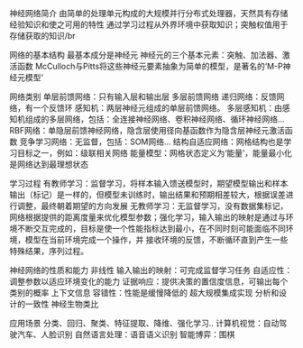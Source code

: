 神经网络简介
由简单的处理单元构成的大规模并行分布式处理器，天然具有存储经验知识和使之可用的特性
通过学习过程从外界环境中获取知识；突触权值用于存储获取的知识/br

网络的基本结构
最基本成分是神经元
神经元的三个基本元素：突触、加法器、激活函数  McCulloch与Pitts将这些神经元要素抽象为简单的模型，是著名的‘M-P神经元模型’

网络类别
单层前馈网络：只有输入层和输出层
多层前馈网络
递归网络：反馈网络，有一个反馈环
感知机：两层神经元组成的单层前馈网络。
多层感知机：由感知机组成的多层网络，包括：全连接神经网络、卷积神经网络、循环神经网络...
RBF网络：单隐层前馈神经网络，隐含层使用径向基函数作为隐含层神经元激活函数
竞争学习网络：无监督，包括：SOM网络...
结构自适应网络：网格结构也是学习目标之一，例如：级联相关网络
能量模型：网格状态定义为‘能量’，能量最小化是网络达到最理想状态

学习过程
有教师学习：监督学习，将样本输入馈送模型时，期望模型输出和样本输出（标记）是一样的，但模型未训练时，输出结果和预期相差较大，根据误差进行调整，最终朝着期望的方向发展
无教师学习：无监督学习，没有数据集标记，网络根据提供的距离度量来优化模型参数；强化学习，输入输出的映射是通过与环境不断交互完成的，目标是使一个性能指标达到最小，在不同时刻可能面临不同环境，模型在当前环境完成一个操作，并  接收环境的反馈，不断循环直到产生一些特殊结果，序列过程。

神经网络的性质和能力
非线性
输入输出的映射：可完成监督学习任务
自适应性：调整参数以适应环境变化的能力
证据响应：提供决策的置信度信息，可输出每个类别的概率
上下文信息
容错性：性能是缓慢降低的
超大规模集成实现
分析和设计的一致性
神经生物类比

应用场景
分类、回归、聚类、特征提取、降维、强化学习..
计算机视觉：自动驾驶汽车、人脸识别
自然语言处理：语音语义识别
智能博弈：围棋
